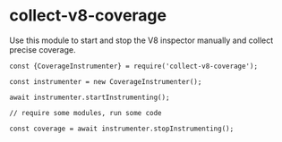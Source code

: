 collect-v8-coverage
===================

Use this module to start and stop the V8 inspector manually and collect precise coverage.

    const {CoverageInstrumenter} = require('collect-v8-coverage');

    const instrumenter = new CoverageInstrumenter();

    await instrumenter.startInstrumenting();

    // require some modules, run some code

    const coverage = await instrumenter.stopInstrumenting();

